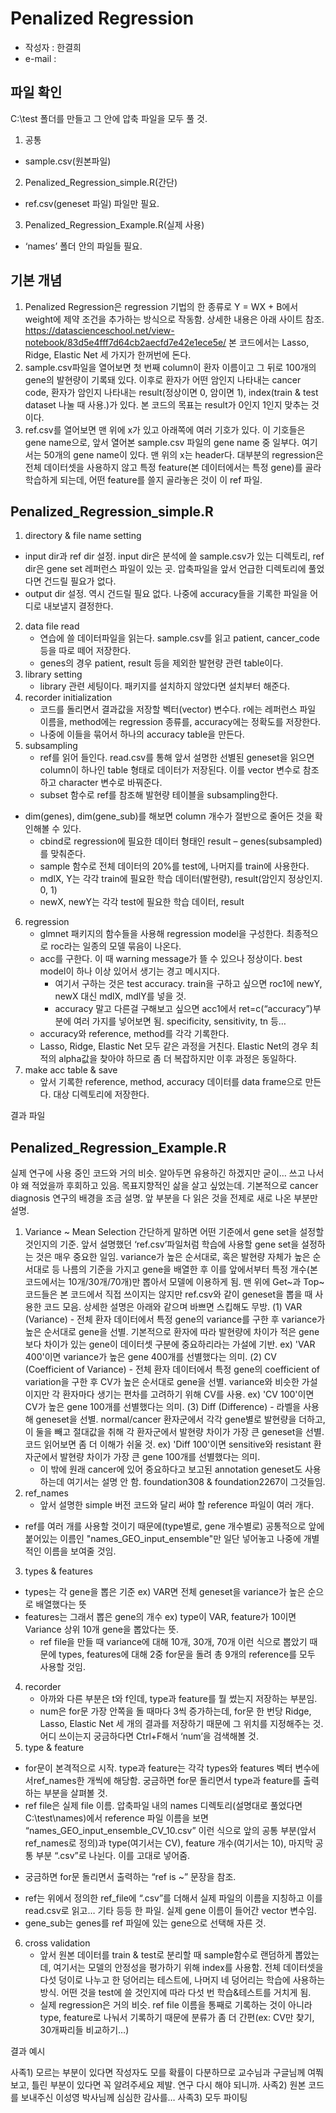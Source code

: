 # Penalized Regression
- 작성자 : 한결희
- e-mail : 

## 파일 확인
C:\test 폴더를 만들고 그 안에 압축 파일을 모두 풀 것.
1) 공통
  - sample.csv(원본파일)
2) Penalized_Regression_simple.R(간단)
  - ref.csv(geneset 파일) 파일만 필요.
3) Penalized_Regression_Example.R(실제 사용)
  - ‘names’ 폴더 안의 파일들 필요.

## 기본 개념
1) Penalized Regression은 regression 기법의 한 종류로 Y = WX + B에서 weight에 제약 조건을 추가하는 방식으로 작동함. 상세한 내용은 아래 사이트 참조.
https://datascienceschool.net/view-notebook/83d5e4fff7d64cb2aecfd7e42e1ece5e/
본 코드에서는 Lasso, Ridge, Elastic Net 세 가지가 한꺼번에 돈다.
2) sample.csv파일을 열어보면 첫 번째 column이 환자 이름이고 그 뒤로 100개의 gene의 발현량이 기록돼 있다. 이후로 환자가 어떤 암인지 나타내는 cancer code, 환자가 암인지 나타내는 result(정상이면 0, 암이면 1), index(train & test dataset 나눌 때 사용.)가 있다. 본 코드의 목표는 result가 0인지 1인지 맞추는 것이다.
3) ref.csv를 열어보면 맨 위에 x가 있고 아래쪽에 여러 기호가 있다. 이 기호들은 gene name으로, 앞서 열어본 sample.csv 파일의 gene name 중 일부다. 여기서는 50개의 gene name이 있다. 맨 위의 x는 header다. 대부분의 regression은 전체 데이터셋을 사용하지 않고 특정 feature(본 데이터에서는 특정 gene)를 골라 학습하게 되는데, 어떤 feature를 쓸지 골라놓은 것이 이 ref 파일. 

## Penalized_Regression_simple.R
1) directory & file name setting
- input dir과 ref dir 설정. input dir은 분석에 쓸 sample.csv가 있는 디렉토리, ref dir은 gene set 레퍼런스 파일이 있는 곳. 압축파일을 앞서 언급한 디렉토리에 풀었다면 건드릴 필요가 없다.
- output dir 설정. 역시 건드릴 필요 없다. 나중에 accuracy들을 기록한 파일을 어디로 내보낼지 결정한다.
2) data file read
	- 연습에 쓸 데이터파일을 읽는다. sample.csv를 읽고 patient, cancer_code 등을 따로 떼어 저장한다.
	- genes의 경우 patient, result 등을 제외한 발현량 관련 table이다. 
3) library setting
	- library 관련 세팅이다. 패키지를 설치하지 않았다면 설치부터 해준다.
4) recorder initialization
	- 코드를 돌리면서 결과값을 저장할 벡터(vector) 변수다. r에는 레퍼런스 파일 이름을, method에는 regression 종류를, accuracy에는 정확도를 저장한다.
	- 나중에 이들을 묶어서 하나의 accuracy table을 만든다.
5) subsampling
	- ref를 읽어 들인다. read.csv를 통해 앞서 설명한 선별된 geneset을 읽으면 column이 하나인 table 형태로 데이터가 저장된다. 이를 vector 변수로 참조하고 character 변수로 바꿔준다.
	- subset 함수로 ref를 참조해 발현량 테이블을 subsampling한다. 
* dim(genes), dim(gene_sub)를 해보면 column 개수가 절반으로 줄어든 것을 확인해볼 수 있다.
	- cbind로 regression에 필요한 데이터 형태인 result – genes(subsampled)를 맞춰준다.
	- sample 함수로 전체 데이터의 20%를 test에, 나머지를 train에 사용한다.
	- mdlX, Y는 각각 train에 필요한 학습 데이터(발현량), result(암인지 정상인지. 0, 1)
	- newX, newY는 각각 test에 필요한 학습 데이터, result


6) regression
	- glmnet 패키지의 함수들을 사용해 regression model을 구성한다. 최종적으로 roc라는 일종의 모델 묶음이 나온다.
	- acc를 구한다. 이 때 warning message가 뜰 수 있으나 정상이다. best model이 하나 이상 있어서 생기는 경고 메시지다.
		* 여기서 구하는 것은 test accuracy. train을 구하고 싶으면 roc1에 newY, newX 대신 mdlX, mdlY를 넣을 것.
		* accuracy 말고 다른걸 구해보고 싶으면 acc1에서 ret=c(“accuracy”)부분에  여러 가지를 넣어보면 됨. specificity, sensitivity, tn 등…
	- accuracy와 reference, method를 각각 기록한다.
	- Lasso, Ridge, Elastic Net 모두 같은 과정을 거친다. Elastic Net의 경우 최적의 alpha값을 찾아야 하므로 좀 더 복잡하지만 이후 과정은 동일하다.
7) make acc table & save
	- 앞서 기록한 reference, method, accuracy 데이터를 data frame으로 만든다. 대상 디렉토리에 저장한다.

결과 파일

## Penalized_Regression_Example.R
실제 연구에 사용 중인 코드와 거의 비슷. 알아두면 유용하긴 하겠지만 굳이… 쓰고 나서야 왜 적었을까 후회하고 있음. 목표지향적인 삶을 살고 싶었는데. 기본적으로 cancer diagnosis 연구의 배경을 조금 설명. 앞 부분을 다 읽은 것을 전제로 새로 나온 부분만 설명.

1) Variance ~ Mean Selection
간단하게 말하면 어떤 기준에서 gene set을 설정할 것인지의 기준. 앞서 설명했던 ‘ref.csv’파일처럼 학습에 사용할 gene set을 설정하는 것은 매우 중요한 일임. variance가 높은 순서대로, 혹은 발현량 자체가 높은 순서대로 등 나름의 기준을 가지고 gene을 배열한 후 이를 앞에서부터 특정 개수(본 코드에서는 10개/30개/70개)만 뽑아서 모델에 이용하게 됨.
맨 위에 Get~과 Top~ 코드들은 본 코드에서 직접 쓰이지는 않지만 ref.csv와 같이 geneset을 뽑을 때 사용한 코드 모음. 상세한 설명은 아래와 같으며 바쁘면 스킵해도 무방.
(1) VAR (Variance) - 전체 환자 데이터에서 특정 gene의 variance를 구한 후 variance가 높은 순서대로 gene을 선별. 기본적으로 환자에 따라 발현량에 차이가 적은 gene보다 차이가 있는 gene이 데이터셋 구분에 중요하리라는 가설에 기반.
ex) 'VAR 400'이면 variance가 높은 gene 400개를 선별했다는 의미.
(2) CV (Coefficient of Variance) - 전체 환자 데이터에서 특정 gene의 coefficient of variation을 구한 후 CV가 높은 순서대로 gene을 선별. variance와 비슷한 가설이지만 각 환자마다 생기는 편차를 고려하기 위해 CV를 사용. 
ex) 'CV 100'이면 CV가 높은 gene 100개를 선별했다는 의미.
(3) Diff (Difference) - 라벨을 사용해 geneset을 선별. normal/cancer 환자군에서 각각 gene별로 발현량을 더하고, 이 둘을 빼고 절대값을 취해 각 환자군에서 발현량 차이가 가장 큰 geneset을 선별. 코드 읽어보면 좀 더 이해가 쉬울 것. 
ex) 'Diff 100'이면 sensitive와 resistant 환자군에서 발현량 차이가 가장 큰 gene 100개를 선별했다는 의미.
	* 이 밖에 원래 cancer에 있어 중요하다고 보고된 annotation geneset도 사용하는데 여기서는 설명 안 함. foundation308 & foundation2267이 그것들임.
2) ref_names
	- 앞서 설명한 simple 버전 코드와 달리 써야 할 reference 파일이 여러 개다.
- ref를 여러 개를 사용할 것이기 때문에(type별로, gene 개수별로) 공통적으로 앞에 붙어있는 이름인 "names_GEO_input_ensemble"만 일단 넣어놓고 나중에 개별적인 이름을 보여줄 것임.
3) types & features
- types는 각 gene을 뽑은 기준
ex) VAR면 전체 geneset을 variance가 높은 순으로 배열했다는 뜻
- features는 그래서 뽑은 gene의 개수
ex) type이 VAR, feature가 10이면 Variance 상위 10개 gene을 뽑았다는 뜻.
	- ref file을 만들 때 variance에 대해 10개, 30개, 70개 이런 식으로 뽑았기 때문에 types, features에 대해 2중 for문을 돌려 총 9개의 reference를 모두 사용할 것임.
4) recorder
	- 아까와 다른 부분은 t와 f인데, type과 feature를 뭘 썼는지 저장하는 부분임.
	- num은 for문 가장 안쪽을 돌 때마다 3씩 증가하는데, for문 한 번당 Ridge, Lasso, Elastic Net 세 개의 결과를 저장하기 때문에 그 위치를 지정해주는 것. 어디 쓰이는지 궁금하다면 Ctrl+F해서 ‘num’을 검색해볼 것.
5) type & feature
- for문이 본격적으로 시작. type과 feature는 각각 types와 features 벡터 변수에서ref_names한 개씩에 해당함. 궁금하면 for문 돌리면서 type과 feature를 출력하는 부분을 살펴볼 것.
- ref file은 실제 file 이름. 압축파일 내의 names 디렉토리(설명대로 풀었다면 C:\\test\\names)에서 reference 파일 이름을 보면 “names_GEO_input_ensemble_CV_10.csv” 이런 식으로 앞의 공통 부분(앞서 ref_names로 정의)과 type(여기서는 CV), feature 개수(여기서는 10), 마지막 공통 부분 “.csv”로 나뉜다. 이를 고대로 넣어줌. 
* 궁금하면 for문 돌리면서 출력하는 “ref is ~” 문장을 참조.
- ref는 위에서 정의한 ref_file에 “.csv”를 더해서 실제 파일의 이름을 지칭하고 이를 read.csv로 읽고… 기타 등등 한 파일. 실제 gene 이름이 들어간 vector 변수임.
- gene_sub는 genes를 ref 파일에 있는 gene으로 선택해 자른 것.
6) cross validation
	- 앞서 원본 데이터를 train & test로 분리할 때 sample함수로 랜덤하게 뽑았는데, 여기서는 모델의 안정성을 평가하기 위해 index를 사용함. 전체 데이터셋을 다섯 덩이로 나누고 한 덩어리는 테스트에, 나머지 네 덩어리는 학습에 사용하는 방식. 어떤 것을 test에 쓸 것인지에 따라 다섯 번 학습&테스트를 거치게 됨.
	- 실제 regression은 거의 비슷. ref file 이름을 통째로 기록하는 것이 아니라 type, feature로 나눠서 기록하기 때문에 분류가 좀 더 간편(ex: CV만 찾기, 30개짜리들 비교하기…)

결과 예시

사족1) 모르는 부분이 있다면 작성자도 모를 확률이 다분하므로 교수님과 구글님께 여쭤보고, 틀린 부분이 있다면 꼭 알려주세요 제발. 연구 다시 해야 되니까.
사족2) 원본 코드를 보내주신 이성영 박사님께 심심한 감사를…
사족3) 모두 파이팅
